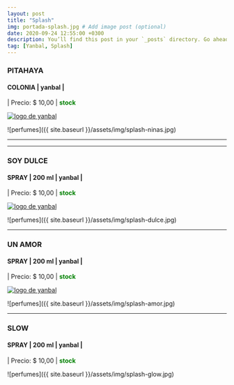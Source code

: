 ```yaml
---
layout: post
title: "Splash"
img: portada-splash.jpg # Add image post (optional)
date: 2020-09-24 12:55:00 +0300
description: You’ll find this post in your `_posts` directory. Go ahead and edit it and re-build the site to see your changes. # Add post description (optional)
tag: [Yanbal, Splash]
---
```

### PITAHAYA
#### COLONIA  | yanbal  |
| Precio: $ 10,00  | <b style='color:green'> stock </b>


[logo]: https://raw.githubusercontent.com/Betty-C/bef/gh-pages/assets/img/linkw.jpg
[whats]: https://api.whatsapp.com/send?phone=593995957267&text=Me%20interesa%20este%20producto%20-%3E%20Colonia%20pitahaya%20-%20yanbal "clic para abrir chat de whatsapp"
[![logo de yanbal][logo]][whats]


![perfumes]({{ site.baseurl }}/assets/img/splash-ninas.jpg)
* * *
* * *
### SOY DULCE
#### SPRAY  |  200 ml  | yanbal  |
| Precio: $ 10,00  | <b style='color:green'> stock </b>

[logo]: https://raw.githubusercontent.com/Betty-C/bef/gh-pages/assets/img/linkw.jpg
[whats]: https://api.whatsapp.com/send?phone=593995957267&text=Me%20interesa%20este%20producto%20-%3E%20Spray%20Soy%20dulce%20-%20yanbal "clic para abrir chat de whatsapp"
[![logo de yanbal][logo]][whats]

![perfumes]({{ site.baseurl }}/assets/img/splash-dulce.jpg)
* * *
### UN AMOR
#### SPRAY  | 200 ml  | yanbal  |
| Precio: $ 10,00  | <b style='color:green'> stock </b>

[logo]: https://raw.githubusercontent.com/Betty-C/bef/gh-pages/assets/img/linkw.jpg
[whats]: https://api.whatsapp.com/send?phone=593995957267&text=Me%20interesa%20este%20producto%20-%3E%20Spray%20te%20deseo%20un%20AMOR%20-%20yanbal "clic para abrir chat de whatsapp"
[![logo de yanbal][logo]][whats]

![perfumes]({{ site.baseurl }}/assets/img/splash-amor.jpg)
* * *
### SLOW
#### SPRAY  | 200 ml  | yanbal  |
| Precio: $ 10,00  | <b style='color:green'> stock </b>

[logo]: https://raw.githubusercontent.com/Betty-C/bef/gh-pages/assets/img/linkw.jpg
[whats]: https://api.whatsapp.com/send?phone=593995957267&text=Me%20interesa%20este%20producto%20-%3E%20Spray%20soy%20GLOW%20-%20yanbal
 "clic para abrir chat de whatsapp"

![perfumes]({{ site.baseurl }}/assets/img/splash-glow.jpg)

